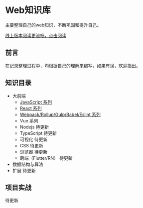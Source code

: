 # Web知识库

主要整理自己的web知识，不断巩固和提升自己。

[线上版本阅读更流畅，点击阅读](http://docs.htonlinezone.cn)

## 前言

在记录整理过程中，均根据自己的理解来编写，如果有误，欢迎指出。

## 知识目录

- 大前端
  - [JavaScript 系列](./docs/front/JavaScript/README.md)
  - [React 系列](./docs/front/React/README.md)
  - [Webpack/Rollup/Gulp/Babel/Eslint 系列](./docs/extends/Webpack/README.md)
  - Vue 系列
  - Nodejs 待更新
  - TypeScript 待更新
  - 可视化 待更新
  - CSS 待更新
  - 浏览器 待更新
  - 跨端（Flutter/RN） 待更新
- 数据结构与算法
- 扩展 待更新

## 项目实战

待更新
